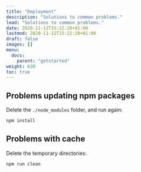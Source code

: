 ```yaml
---
title: "Deployment"
description: "Solutions to common problems."
lead: "Solutions to common problems."
date: 2020-11-12T15:22:20+01:00
lastmod: 2020-11-12T15:22:20+01:00
draft: false
images: []
menu:
  docs:
    parent: "getstarted"
weight: 630
toc: true
---
```


## Problems updating npm packages

Delete the `./node_modules` folder, and run again:

```bash
npm install
```

## Problems with cache

Delete the temporary directories:

```bash
npm run clean
```
